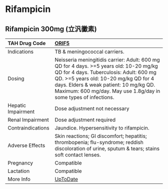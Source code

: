 # Rifampicin

## Rifampicin 300mg (立汎黴素)

| TAH Drug Code      | [ORIF5](https://www.tahsda.org.tw/drugs/hissearch.php?drug_code=ORIF5)                                                                                                                                                                                                                  |
|:-------------------|:----------------------------------------------------------------------------------------------------------------------------------------------------------------------------------------------------------------------------------------------------------------------------------------|
| Indications        | TB & meningococcal carriers.                                                                                                                                                                                                                                                            |
| Dosing             | Neisseria meningitidis carrier: Adult: 600 mg QD for 4 days. >=5 years old: 10-20 mg/kg QD for 4 days. Tuberculosis: Adult: 600 mg QD. >=5 years old: 10-20 mg/kg QD for 4 days. Elders & weak patient: 10 mg/kg QD. Maximum: 600 mg/day. May use 1.8g/day in some types of infections. |
| Hepatic Impairment | Dose adjustment not necessary                                                                                                                                                                                                                                                           |
| Renal Impairment   | Dose adjustment required                                                                                                                                                                                                                                                                |
| Contraindications  | Jaundice. Hypersensitivity to rifampicin.                                                                                                                                                                                                                                               |
| Adverse Effects    | Skin reactions; GI discomfort; hepatitis; thrombopenia; flu-syndrome; reddish discoloration of urine, sputum & tears; stains soft contact lenses.                                                                                                                                       |
| Pregnancy          | Compatible                                                                                                                                                                                                                                                                              |
| Lactation          | Compatible                                                                                                                                                                                                                                                                              |
| More Info          | [UpToDate](https://www.uptodate.com/contents/rifampin-rifampicin-drug-information)                                                                                                                                                                                                      |


